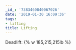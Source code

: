 ```yaml
---
_id_: '7383460840067026'
date: '2019-01-30 16:09:36'
tags:
- lifting
title: Lifting
---
```


Deadlift: {% w 185,215,215lb %}
